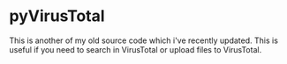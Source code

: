 pyVirusTotal
============

This is another of my old source code which i've recently updated. This is useful if you need to search in VirusTotal or upload files to VirusTotal.
